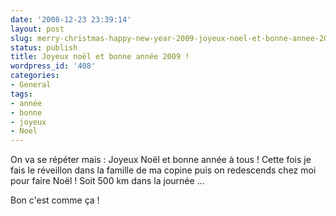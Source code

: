 ```yaml
---
date: '2008-12-23 23:39:14'
layout: post
slug: merry-christmas-happy-new-year-2009-joyeux-noel-et-bonne-annee-2009
status: publish
title: Joyeux noël et bonne année 2009 !
wordpress_id: '408'
categories:
- General
tags:
- année
- bonne
- joyeux
- Noel
---
```


On va se répéter mais : Joyeux Noël et bonne année à tous ! Cette fois je fais le réveillon dans la famille de ma copine puis on redescends chez moi pour faire Noël ! Soit 500 km dans la journée ...

Bon c'est comme ça !
